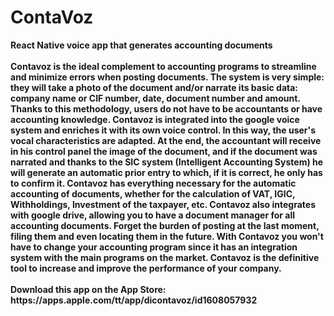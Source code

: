 <h1>ContaVoz</h1>
<b>React Native voice app that generates accounting documents<b><br><br>
Contavoz is the ideal complement to accounting programs to streamline and minimize errors when posting documents.
The system is very simple: they will take a photo of the document and/or narrate its basic data: company name or CIF number, date, document number and amount.
Thanks to this methodology, users do not have to be accountants or have accounting knowledge.
Contavoz is integrated into the google voice system and enriches it with its own voice control. In this way, the user's vocal characteristics are adapted.
At the end, the accountant will receive in his control panel the image of the document, and if the document was narrated and thanks to the SIC system (Intelligent Accounting System) he will generate an automatic prior entry to which, if it is correct, he only has to confirm it.
Contavoz has everything necessary for the automatic accounting of documents, whether for the calculation of VAT, IGIC, Withholdings, Investment of the taxpayer, etc.
Contavoz also integrates with google drive, allowing you to have a document manager for all accounting documents.
Forget the burden of posting at the last moment, filing them and even locating them in the future.
With Contavoz you won't have to change your accounting program since it has an integration system with the main programs on the market.
Contavoz is the definitive tool to increase and improve the performance of your company.
<br><br>
Download this app on the App Store: https://apps.apple.com/tt/app/dicontavoz/id1608057932

